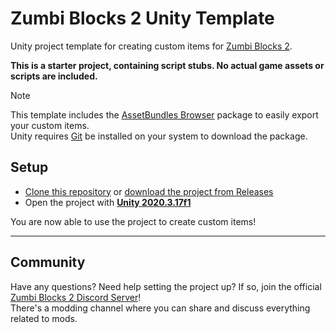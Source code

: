 # Zumbi Blocks 2 Unity Template

Unity project template for creating custom items for [Zumbi Blocks 2](https://store.steampowered.com/app/1941780/Zumbi_Blocks_2_Open_Alpha/).

**This is a starter project, containing script stubs. No actual game assets or scripts are included.**

> [!NOTE]
> This template includes the [AssetBundles Browser](https://github.com/Unity-Technologies/AssetBundles-Browser) package to easily export your custom items.  
> Unity requires [Git](https://git-scm.com/downloads) be installed on your system to download the package.  

## Setup

- [Clone this repository](https://docs.github.com/en/repositories/creating-and-managing-repositories/cloning-a-repository) or [download the project from Releases](https://github.com/nyawoi/ZumbiBlocks2UnityTemplate/releases/latest/)
- Open the project with **[Unity 2020.3.17f1](https://unity.com/releases/editor/whats-new/2020.3.17)**

You are now able to use the project to create custom items!

---

## Community

Have any questions? Need help setting the project up? If so, join the official [Zumbi Blocks 2 Discord Server](https://discord.gg/eCWaHR9)!  
There's a modding channel where you can share and discuss everything related to mods.
